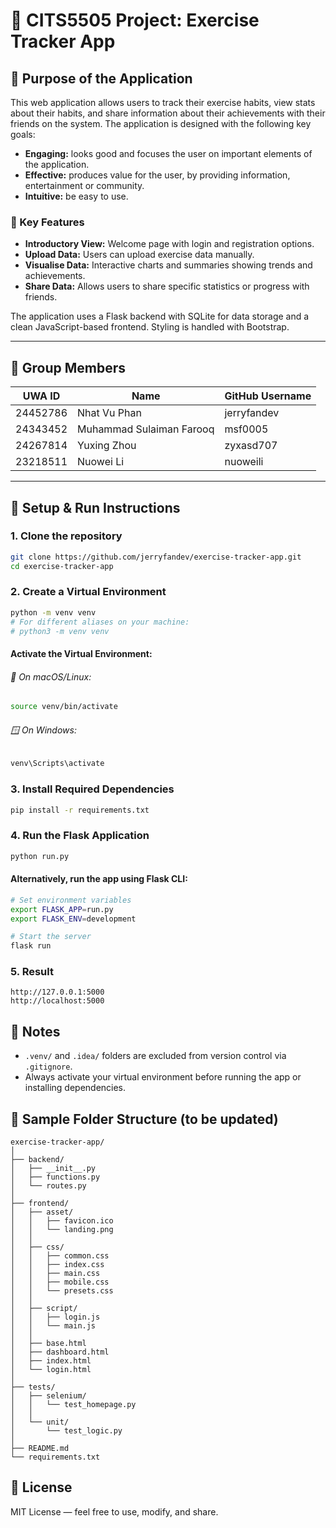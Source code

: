 # 🏃 CITS5505 Project: Exercise Tracker App

## 📌 Purpose of the Application

This web application allows users to track their exercise habits, view stats about their habits, and share information about their achievements with their friends on the system. The application is designed with the following key goals:

- **Engaging:** looks good and focuses the user on important elements of the application.
- **Effective:** produces value for the user, by providing information, entertainment or community.
- **Intuitive:** be easy to use.

### 🔧 Key Features

- **Introductory View:** Welcome page with login and registration options.
- **Upload Data:** Users can upload exercise data manually.
- **Visualise Data:** Interactive charts and summaries showing trends and achievements.
- **Share Data:** Allows users to share specific statistics or progress with friends.

The application uses a Flask backend with SQLite for data storage and a clean JavaScript-based frontend. Styling is handled with Bootstrap.

---

## 👥 Group Members

| UWA ID   | Name                     | GitHub Username |
| -------- | ------------------------ | --------------- |
| 24452786 | Nhat Vu Phan             | jerryfandev     |
| 24343452 | Muhammad Sulaiman Farooq | msf0005         |
| 24267814 | Yuxing Zhou              | zyxasd707       |
| 23218511 | Nuowei Li                | nuoweili        |

---
## 🚀 Setup & Run Instructions
### 1. Clone the repository
```bash
git clone https://github.com/jerryfandev/exercise-tracker-app.git
cd exercise-tracker-app
```
### 2. Create a Virtual Environment
```bash
python -m venv venv
# For different aliases on your machine:
# python3 -m venv venv
```
#### Activate the Virtual Environment:
###### 🍏 On macOS/Linux:
```bash
source venv/bin/activate
```
###### 🪟 On Windows:
```bash
venv\Scripts\activate
```
### 3. Install Required Dependencies
```bash
pip install -r requirements.txt
```
### 4. Run the Flask Application
```bash
python run.py
```
#### Alternatively, run the app using Flask CLI:
```bash
# Set environment variables
export FLASK_APP=run.py
export FLASK_ENV=development

# Start the server
flask run
```
### 5. Result
```
http://127.0.0.1:5000
http://localhost:5000
```

## 📌 Notes
- `.venv/` and `.idea/` folders are excluded from version control via `.gitignore`.
- Always activate your virtual environment before running the app or installing dependencies.

## 📁 Sample Folder Structure (to be updated)
```
exercise-tracker-app/
│
├── backend/
│   ├── __init__.py
│   ├── functions.py
│   └── routes.py
│
├── frontend/
│   ├── asset/
│   │   ├── favicon.ico
│   │   └── landing.png
│   │
│   ├── css/
│   │   ├── common.css
│   │   ├── index.css
│   │   ├── main.css
│   │   ├── mobile.css
│   │   └── presets.css
│   │
│   ├── script/
│   │   ├── login.js
│   │   └── main.js
│   │
│   ├── base.html
│   ├── dashboard.html
│   ├── index.html
│   └── login.html
│
├── tests/
│   ├── selenium/
│   │   └── test_homepage.py
│   │
│   └── unit/
│       └── test_logic.py
│
├── README.md
└── requirements.txt

```

## 📃 License
MIT License — feel free to use, modify, and share.
